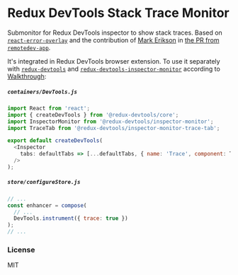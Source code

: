 # Redux DevTools Stack Trace Monitor

Submonitor for Redux DevTools inspector to show stack traces. Based on [`react-error-overlay`](https://github.com/facebook/create-react-app/tree/master/packages/react-error-overlay) and the contribution of [Mark Erikson](https://github.com/markerikson) in [the PR from `remotedev-app`](https://github.com/zalmoxisus/remotedev-app/pull/43/).

It's integrated in Redux DevTools browser extension. To use it separately with [`redux-devtools`](https://github.com/reduxjs/redux-devtools/packages/redux-devtools) and [`redux-devtools-inspector-monitor`](https://github.com/reduxjs/redux-devtools/packages/redux-devtools-inspector-monitor) according to [Walkthrough](https://github.com/reduxjs/redux-devtools/blob/master/docs/Walkthrough.md):

##### `containers/DevTools.js`

```js
import React from 'react';
import { createDevTools } from '@redux-devtools/core';
import InspectorMonitor from '@redux-devtools/inspector-monitor';
import TraceTab from '@redux-devtools/inspector-monitor-trace-tab';

export default createDevTools(
  <Inspector
    tabs: defaultTabs => [...defaultTabs, { name: 'Trace', component: TraceTab }]
  />
);
```

##### `store/configureStore.js`

```js
// ...
const enhancer = compose(
  // ...
  DevTools.instrument({ trace: true })
);
// ...
```

### License

MIT
